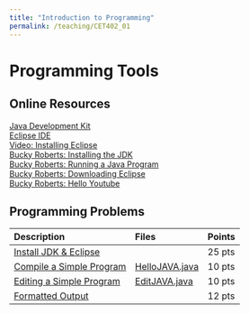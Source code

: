```yaml
---
title: "Introduction to Programming"
permalink: /teaching/CET402_01
---
```


# Programming Tools

## Online Resources
[Java Development Kit](https://www.oracle.com/technetwork/java/javase/downloads/jdk12-downloads-5295953.html)  
[Eclipse IDE](https://www.eclipse.org/oxygen/)  
[Video: Installing Eclipse](https://youtu.be/7pt_r5TgdLw)  
[Bucky Roberts: Installing the JDK](https://youtu.be/Hl-zzrqQoSE)  
[Bucky Roberts: Running a Java Program](https://youtu.be/5u8rFbpdvds)  
[Bucky Roberts: Downloading Eclipse](https://youtu.be/CE8UIbb_4iM)  
[Bucky Roberts: Hello Youtube](https://youtu.be/SHIT5VkNrCg)  

## Programming Problems

| Description                                                            | Files                                          | Points |
| :--------------------------------------------------------------------- | :--------------------------------------------- | :----- |
| [Install JDK & Eclipse](/files/CET402/01_InstallJDKEclipse.pdf)        |                                                | 25 pts |
| [Compile a Simple Program](/files/CET402/01_CompileASimpleProgram.pdf) | [HelloJAVA.java](/files/CET402/HelloJAVA.java) | 10 pts |
| [Editing a Simple Program](/files/CET402/01_EditingASimpleProgram.pdf) | [EditJAVA.java](/files/CET402/EditJAVA.java)   | 10 pts |
| [Formatted Output](/files/CET402/01_FormattedOutput.pdf)               |                                                | 12 pts |
